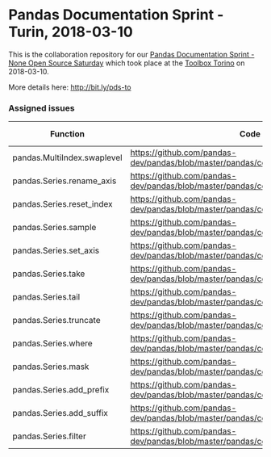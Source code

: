 # Pandas Documentation Sprint - Turin, 2018-03-10

This is the collaboration repository
for our [Pandas Documentation Sprint - None Open Source Saturday](https://www.meetup.com/it-IT/open-source-saturday-torino/events/248374852/) which took place at the [Toolbox Torino](https://www.google.com/maps/search/?api=1&query=Via+Agostino+da+Montefeltro%2C+2%2C+Torino%2C+TO%2C+it) on 2018-03-10.

More details here: <http://bit.ly/pds-to>

### Assigned issues

| Function                  | Code              | Assigned to | Notes |
|---------------------------|-------------------------------------------------------------------------------|----------|--|
| pandas.MultiIndex.swaplevel | https://github.com/pandas-dev/pandas/blob/master/pandas/core/indexes/multi.py#L1776 | [Riccardo](https://github.com/xrmx) | [pull-20105](https://github.com/pandas-dev/pandas/pull/20105)|
| pandas.Series.rename_axis | https://github.com/pandas-dev/pandas/blob/master/pandas/core/generic.py#L915  | [Riccardo](https://github.com/xrmx) | [pull-20137](https://github.com/pandas-dev/pandas/pull/20137)|
| pandas.Series.reset_index | https://github.com/pandas-dev/pandas/blob/master/pandas/core/series.py#L1003  | [Ludovico](https://github.com/ludusrusso) | [pull-20107](https://github.com/pandas-dev/pandas/pull/20107)|
| pandas.Series.sample      | https://github.com/pandas-dev/pandas/blob/master/pandas/core/generic.py#L3718 | [Ottavia](https://github.com/ottiP)  |[pull-20109](https://github.com/pandas-dev/pandas/pull/20109) |
| pandas.Series.set_axis    | https://github.com/pandas-dev/pandas/blob/master/pandas/core/generic.py#L551  | [Stefania](https://github.com/astrastefania) |[pull-20164](https://github.com/pandas-dev/pandas/pull/20164) |
| pandas.Series.take        | https://github.com/pandas-dev/pandas/blob/master/pandas/core/generic.py#L2591 | [Gianpaolo](https://github.com/gmacario) | [pull-20179](https://github.com/pandas-dev/pandas/pull/20179)|
| pandas.Series.tail        | https://github.com/pandas-dev/pandas/blob/master/pandas/core/generic.py#L3661 | [Marco](https://github.com/hernan82)   | [pull-20176](https://github.com/pandas-dev/pandas/pull/20176) |
| pandas.Series.truncate    | https://github.com/pandas-dev/pandas/blob/master/pandas/core/generic.py#L6889 | [Simone](https://github.com/simobasso)   | [pull-20125](https://github.com/pandas-dev/pandas/pull/20125)|
| pandas.Series.where       | https://github.com/pandas-dev/pandas/blob/master/pandas/core/generic.py#L6715 | [Simone](https://github.com/simobasso)   | [pull-20165](https://github.com/pandas-dev/pandas/pull/20165)|
| pandas.Series.mask        | https://github.com/pandas-dev/pandas/blob/master/pandas/core/generic.py#L6736 | - | Same docstring of pandas.Series.where |
| pandas.Series.add_prefix  | https://github.com/pandas-dev/pandas/blob/master/pandas/core/generic.py#L2964 | - | |
| pandas.Series.add_suffix  | https://github.com/pandas-dev/pandas/blob/master/pandas/core/generic.py#L2979 | - | |
| pandas.Series.filter      | https://github.com/pandas-dev/pandas/blob/master/pandas/core/generic.py#L3517 | [Ottavia](https://github.com/ottiP) | [pull-20148](https://github.com/pandas-dev/pandas/pull/20148) |

<!-- EOF -->

